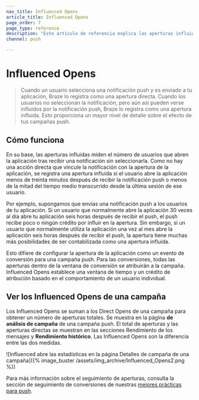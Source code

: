 ```yaml
---
nav_title: Influenced Opens
article_title: Influenced Opens
page_order: 7
page_type: reference
description: "Este artículo de referencia explica las aperturas influidas y cómo puedes hacer un seguimiento de ellas para proporcionar un mayor nivel de detalle a tus campañas push."
channel: push

---
```


# Influenced Opens

> Cuando un usuario selecciona una notificación push y es enviado a tu aplicación, Braze lo registra como una apertura directa. Cuando los usuarios no seleccionan la notificación, pero aún así pueden verse influidos por la notificación push, Braze lo registra como una apertura influida. Esto proporciona un mayor nivel de detalle sobre el efecto de tus campañas push.

## Cómo funciona

En su base, las aperturas influidas miden el número de usuarios que abren la aplicación tras recibir una notificación sin seleccionarla. Como no hay una acción directa que vincule la notificación con la apertura de la aplicación, se registra una apertura influida si el usuario abre la aplicación menos de treinta minutos después de recibir la notificación push o menos de la mitad del tiempo medio transcurrido desde la última sesión de ese usuario.

Por ejemplo, supongamos que envías una notificación push a los usuarios de tu aplicación. Si un usuario que normalmente abre la aplicación 30 veces al día abre tu aplicación seis horas después de recibir el push, el push recibe poco o ningún crédito por influir en la apertura. Sin embargo, si un usuario que normalmente utiliza la aplicación una vez al mes abre la aplicación seis horas después de recibir el push, la apertura tiene muchas más posibilidades de ser contabilizada como una apertura influida. 

Esto difiere de configurar la apertura de la aplicación como un evento de conversión para una campaña push. Para las conversiones, todas las aperturas dentro de la ventana de conversión se atribuirán a la campaña. Influenced Opens establece una ventana de tiempo y un crédito de atribución basado en el comportamiento de un usuario individual.

## Ver los Influenced Opens de una campaña

Los Influenced Opens se suman a los Direct Opens de una campaña para obtener un número de aperturas totales. Se muestra en la página **de análisis de campaña** de una campaña push. El total de aperturas y las aperturas directas se muestran en las secciones Rendimiento de los mensajes y **Rendimiento histórico**. Las Influenced Opens son la diferencia entre las dos medidas.

\![Influenced abre las estadísticas en la página Detalles de campaña de una campaña]({% image_buster /assets/img_archive/Influenced_Opens2.png %})

Para más información sobre el seguimiento de aperturas, consulta la sección de seguimiento de conversiones de nuestras [mejores prácticas para push]({{site.baseurl}}/user_guide/message_building_by_channel/push/best_practices/).

